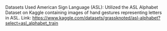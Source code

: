 Datasets Used
American Sign Language (ASL): Utilized the ASL Alphabet Dataset on Kaggle containing images of hand gestures representing letters in ASL.
Link:  https://www.kaggle.com/datasets/grassknoted/asl-alphabet?select=asl_alphabet_train
